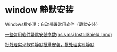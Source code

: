 # window 静默安装

[Windows批处理：自动部署常用软件（静默安装）](http://www.cnblogs.com/sjy000/archive/2015/09/01/4775334.html)

[一些常用软件静默安装参数(nsis,msi,InstallShield ,Inno)](http://blog.csdn.net/zhaobangyu/article/details/18406957)

[批处理实现软件静默批量安装，批处理实现静默](http://www.bkjia.com/Windowsjc/1213805.html)
